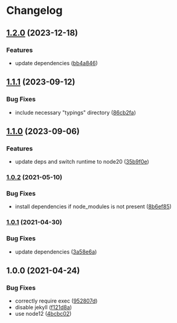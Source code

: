 # Changelog

## [1.2.0](https://github.com/zakodium/documentationjs-action/compare/v1.1.1...v1.2.0) (2023-12-18)


### Features

* update dependencies ([bb4a846](https://github.com/zakodium/documentationjs-action/commit/bb4a8462b1dbc5a540a75a7bca5bbc4f9def9fac))

## [1.1.1](https://github.com/zakodium/documentationjs-action/compare/v1.1.0...v1.1.1) (2023-09-12)


### Bug Fixes

* include necessary "typings" directory ([86cb2fa](https://github.com/zakodium/documentationjs-action/commit/86cb2fa491168fa857a31921cbe519a94ecc3cc9))

## [1.1.0](https://github.com/zakodium/documentationjs-action/compare/v1.0.2...v1.1.0) (2023-09-06)


### Features

* update deps and switch runtime to node20 ([35b9f0e](https://github.com/zakodium/documentationjs-action/commit/35b9f0ec232ee0adc478753b6feda9a2140b1e03))

### [1.0.2](https://www.github.com/zakodium/documentationjs-action/compare/v1.0.1...v1.0.2) (2021-05-10)


### Bug Fixes

* install dependencies if node_modules is not present ([8b6ef85](https://www.github.com/zakodium/documentationjs-action/commit/8b6ef85c38bd1a721483b6fc81a4dfe79aceded7))

### [1.0.1](https://www.github.com/zakodium/documentationjs-action/compare/v1.0.0...v1.0.1) (2021-04-30)


### Bug Fixes

* update dependencies ([3a58e6a](https://www.github.com/zakodium/documentationjs-action/commit/3a58e6a25ed6014963c77d59122213b7b2a45531))

## 1.0.0 (2021-04-24)


### Bug Fixes

* correctly require exec ([952807d](https://www.github.com/zakodium/documentationjs-action/commit/952807d2187e3debfe82fa725c6821921c4d0177))
* disable jekyll ([f121d8a](https://www.github.com/zakodium/documentationjs-action/commit/f121d8ad3cd0f3a72bfc9db520472c21acb86120))
* use node12 ([4bcbc02](https://www.github.com/zakodium/documentationjs-action/commit/4bcbc025f9f3739679edff13732b61527561f388))
